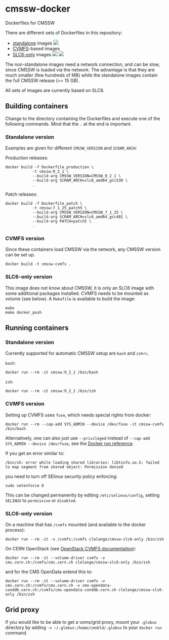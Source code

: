 # cmssw-docker

Dockerfiles for CMSSW

There are different sets of Dockerfiles in this repository:

- [standalone](standalone) images [![](https://images.microbadger.com/badges/image/clelange/cmssw.svg)](https://microbadger.com/images/clelange/cmssw "Get your own image badge on microbadger.com")
- [CVMFS](cvmfs)-based images
- [SLC6-only](slc6-only) images [![](https://images.microbadger.com/badges/image/clelange/cmssw-slc6-only.svg)](https://microbadger.com/images/clelange/cmssw-slc6-only "Get your own image badge on microbadger.com") [![](https://images.microbadger.com/badges/version/clelange/cmssw-slc6-only.svg)](https://microbadger.com/images/clelange/cmssw-slc6-only "Get your own version badge on microbadger.com")

The non-standalone images need a network connection, and can be slow, since CMSSW is loaded via the network. The advantage is that they are much smaller (few hundreds of MB) while the standalone images contain the full CMSSW release (>= 15 GB).

All sets of images are currently based on SLC6.

## Building containers

Change to the directory containing the Dockerfiles and execute one of the following commands. Mind that the `.` at the end is important.

### Standalone version

 Examples are given for different `CMSSW_VERSION` and `SCRAM_ARCH`:

Production releases:

```shell
docker build -f Dockerfile_production \
            -t cmssw:9_2_1 \
            --build-arg CMSSW_VERSION=CMSSW_9_2_1 \
            --build-arg SCRAM_ARCH=slc6_amd64_gcc530 \
            .
```

Patch releases:

```shell
docker build -f Dockerfile_patch \
            -t cmssw:7_1_25_patch5 \
            --build-arg CMSSW_VERSION=CMSSW_7_1_25 \
            --build-arg SCRAM_ARCH=slc6_amd64_gcc481 \
            --build-arg PATCH=patch5 \
            .
```

### CVMFS version

Since these containers load CMSSW via the network, any CMSSW version can be set up.

```shell
docker build -t cmssw-cvmfs .
```

### SLC6-only version

This image does not know about CMSSW, it is only an SLC6 image with some additional packages installed. CVMFS needs to be mounted as volume (see below). A `Makefile` is available to build the image:

```shell
make
make docker_push
```

## Running containers

### Standalone version

Currently supported for automatic CMSSW setup are `bash` and `zshrc`.

`bash`:

```shell
docker run --rm -it cmssw:9_2_1 /bin/bash
```

`zsh`:

```shell
docker run --rm -it cmssw:9_2_1 /bin/zsh
```

### CVMFS version

Setting up CVMFS uses `fuse`, which needs special rights from docker:

```shell
docker run --rm --cap-add SYS_ADMIN --device /dev/fuse -it cmssw-cvmfs /bin/bash
```

Alternatively, one can also just use `--privileged` instead of `--cap-add SYS_ADMIN --device /dev/fuse`, see the [Docker run reference](https://docs.docker.com/engine/reference/run/#runtime-privilege-and-linux-capabilities).

If you get an error similar to:

```shell
/bin/sh: error while loading shared libraries: libtinfo.so.5: failed to map segment from shared object: Permission denied
```

you need to turn off SElinux security policy enforcing:

```shell
sudo setenforce 0
```

This can be changed permanently by editing `/etc/selinux/config`, setting `SELINUX` to `permissive` or `disabled`.

### SLC6-only version

On a machine that has `/cvmfs` mounted (and available to the docker process):

```shell
docker run --rm -it -v /cvmfs:/cvmfs clelange/cmssw-slc6-only /bin/zsh
```

On CERN OpenStack (see [OpenStack CVMFS documentation](http://clouddocs.web.cern.ch/clouddocs/containers/tutorials/cvmfs.html)):

```shell
docker run --rm -it --volume-driver cvmfs -v cms.cern.ch:/cvmfs/cms.cern.ch clelange/cmssw-slc6-only /bin/zsh
```

and for the CMS OpenData extend this to:

```shell
docker run --rm -it --volume-driver cvmfs -v cms.cern.ch:/cvmfs/cms.cern.ch -v cms-opendata-conddb.cern.ch:/cvmfs/cms-opendata-conddb.cern.ch clelange/cmssw-slc6-only /bin/zsh
```

## Grid proxy

If you would like to be able to get a voms/grid proxy, mount your `.globus` directory by adding `-v ~/.globus:/home/cmsbld/.globus` to your `docker run` command.
